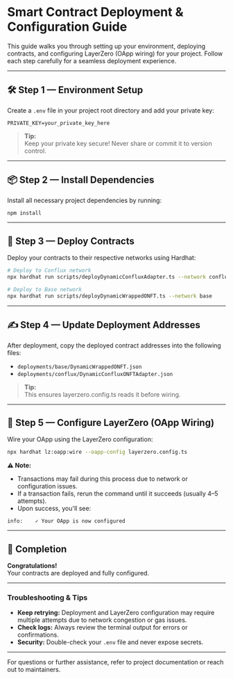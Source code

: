 # Smart Contract Deployment & Configuration Guide

This guide walks you through setting up your environment, deploying contracts, and configuring LayerZero (OApp wiring) for your project. Follow each step carefully for a seamless deployment experience.

---

## 🛠️ Step 1 — Environment Setup

Create a `.env` file in your project root directory and add your private key:

```env
PRIVATE_KEY=your_private_key_here
```

> **Tip:**  
> Keep your private key secure! Never share or commit it to version control.

---

## 📦 Step 2 — Install Dependencies

Install all necessary project dependencies by running:

```sh
npm install
```

---

## 🚀 Step 3 — Deploy Contracts

Deploy your contracts to their respective networks using Hardhat:

```sh
# Deploy to Conflux network
npx hardhat run scripts/deployDynamicConfluxAdapter.ts --network conflux

# Deploy to Base network
npx hardhat run scripts/deployDynamicWrappedONFT.ts --network base
```

---

## ✍️ Step 4 — Update Deployment Addresses

After deployment, copy the deployed contract addresses into the following files:

- `deployments/base/DynamicWrappedONFT.json`
- `deployments/conflux/DynamicConfluxONFTAdapter.json`

> **Tip:**  
> This ensures layerzero.config.ts reads it before wiring.

---

## 🔗 Step 5 — Configure LayerZero (OApp Wiring)

Wire your OApp using the LayerZero configuration:

```sh
npx hardhat lz:oapp:wire --oapp-config layerzero.config.ts
```

**⚠️ Note:**
- Transactions may fail during this process due to network or configuration issues.
- If a transaction fails, rerun the command until it succeeds (usually 4–5 attempts).
- Upon success, you'll see:

```
info:    ✓ Your OApp is now configured
```

---

## 🎉 Completion

**Congratulations!**  
Your contracts are deployed and fully configured.

---

### Troubleshooting & Tips

- **Keep retrying:** Deployment and LayerZero configuration may require multiple attempts due to network congestion or gas issues.
- **Check logs:** Always review the terminal output for errors or confirmations.
- **Security:** Double-check your `.env` file and never expose secrets.

---

For questions or further assistance, refer to project documentation or reach out to maintainers.
